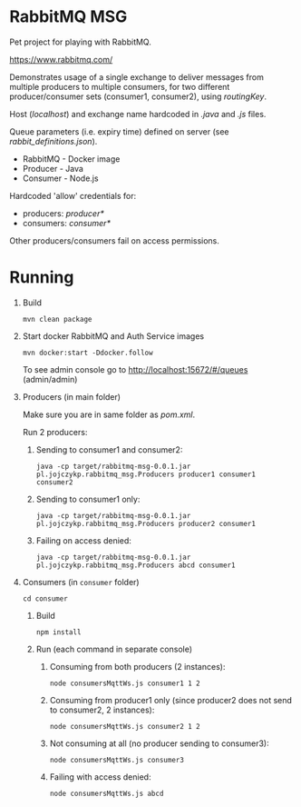 # RabbitMQ MSG

Pet project for playing with RabbitMQ.

https://www.rabbitmq.com/

Demonstrates usage of a single exchange to deliver messages from multiple producers to multiple consumers, for two different producer/consumer sets (consumer1, consumer2), using _routingKey_.

Host (_localhost_) and exchange name hardcoded in _.java_ and _.js_ files. 

Queue parameters (i.e. expiry time) defined on server (see _rabbit_definitions.json_).

* RabbitMQ - Docker image
* Producer - Java
* Consumer - Node.js

Hardcoded 'allow' credentials for:
* producers: _producer*_
* consumers: _consumer*_

Other producers/consumers fail on access permissions.


# Running

1. Build

    `mvn clean package`


2. Start docker RabbitMQ and Auth Service images

    `mvn docker:start -Ddocker.follow`

    To see admin console go to [http://localhost:15672/#/queues](http://localhost:15672/#/queues) (admin/admin)


3. Producers (in main folder)

    Make sure you are in same folder as _pom.xml_.
    
    Run 2 producers:

    1.  Sending to consumer1 and consumer2:
    
        `java -cp target/rabbitmq-msg-0.0.1.jar pl.jojczykp.rabbitmq_msg.Producers producer1 consumer1 consumer2`

    2. Sending to consumer1 only:
    
        `java -cp target/rabbitmq-msg-0.0.1.jar pl.jojczykp.rabbitmq_msg.Producers producer2 consumer1`

    3. Failing on access denied:

        `java -cp target/rabbitmq-msg-0.0.1.jar pl.jojczykp.rabbitmq_msg.Producers abcd consumer1`
        
4. Consumers (in `consumer` folder)

    `cd consumer`
    
    1. Build
    
        `npm install`

    2. Run (each command in separate console)

        1. Consuming from both producers (2 instances):
    
            `node consumersMqttWs.js consumer1 1 2`
    
        2. Consuming from producer1 only (since producer2 does not send to consumer2, 2 instances):

            `node consumersMqttWs.js consumer2 1 2`
    
        3. Not consuming at all (no producer sending to consumer3):

            `node consumersMqttWs.js consumer3`

        4. Failing with access denied:

            `node consumersMqttWs.js abcd`

